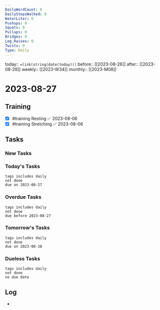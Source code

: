 ```yaml
---
DailyWordCount: 0
DailyStepsWalked: 0
WaterLiter: 0
Pushups: 0
Squats: 0 
Pullups: 0
Bridges: 0
Leg_Raises: 0
Twists: 0
Type: Daily
---
```

today:: `=link(string(date(today)))`
before:: [[2023-08-26]]
after:: [[2023-08-28]]
weekly:: [[2023-W34]]
monthly:: [[2023-M08]]

# 2023-08-27



## Training

- [x] #training Resting ✅ 2023-08-06
- [x] #training Stretching ✅ 2023-08-06
## Tasks
### New Tasks 


### Today's Tasks 

```tasks
tags includes daily
not done 
due on 2023-08-27
```

### Overdue Tasks 

```tasks
tags includes daily
not done 
due before 2023-08-27
```

### Tomorrow's Tasks

```tasks
tags includes daily
not done 
due on 2023-08-28
```

### Dueless Tasks

```tasks
tags includes daily
not done 
no due date
```

## Log

- 






